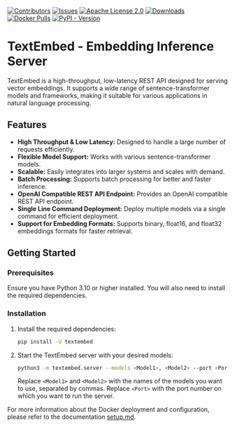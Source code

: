 [![Contributors](https://img.shields.io/github/contributors/kevaldekivadiya2415/textembed.svg)](https://github.com/kevaldekivadiya2415/textembed/graphs/contributors)
[![Issues](https://img.shields.io/github/issues/kevaldekivadiya2415/textembed.svg)](https://github.com/kevaldekivadiya2415/textembed/issues)
[![Apache License 2.0](https://img.shields.io/github/license/kevaldekivadiya2415/textembed.svg)](https://github.com/kevaldekivadiya2415/textembed/blob/main/LICENSE)
[![Downloads](https://static.pepy.tech/badge/textembed)](https://pepy.tech/project/textembed)
[![Docker Pulls](https://img.shields.io/docker/pulls/kevaldekivadiya/textembed.svg)](https://hub.docker.com/r/kevaldekivadiya/textembed)
[![PyPI - Version](https://img.shields.io/pypi/v/textembed)](https://pypi.org/project/textembed/)




# TextEmbed - Embedding Inference Server

TextEmbed is a high-throughput, low-latency REST API designed for serving vector embeddings. It supports a wide range of sentence-transformer models and frameworks, making it suitable for various applications in natural language processing.

## Features

- **High Throughput & Low Latency:** Designed to handle a large number of requests efficiently.
- **Flexible Model Support:** Works with various sentence-transformer models.
- **Scalable:** Easily integrates into larger systems and scales with demand.
- **Batch Processing:** Supports batch processing for better and faster inference.
- **OpenAI Compatible REST API Endpoint:** Provides an OpenAI compatible REST API endpoint.
- **Single Line Command Deployment:** Deploy multiple models via a single command for efficient deployment.
- **Support for Embedding Formats:** Supports binary, float16, and float32 embeddings formats for faster retrieval.

## Getting Started

### Prerequisites

Ensure you have Python 3.10 or higher installed. You will also need to install the required dependencies.

### Installation

1. Install the required dependencies:
    ```bash
    pip install -U textembed
    ```

2. Start the TextEmbed server with your desired models:
    ```bash
    python3 -m textembed.server --models <Model1>, <Model2> --port <Port>
    ```

    Replace `<Model1>` and `<Model2>` with the names of the models you want to use, separated by commas. Replace `<Port>` with the port number on which you want to run the server.

For more information about the Docker deployment and configuration, please refer to the documentation [setup.md](docs/setup.md).

